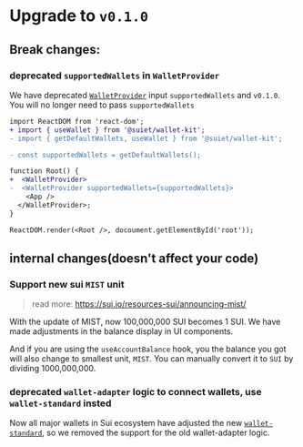 # Upgrade to `v0.1.0`

## Break changes:

### deprecated `supportedWallets` in `WalletProvider`

We have deprecated [`WalletProvider`](/docs/components/WalletProvider) input `supportedWallets` and `v0.1.0`. You will no longer need to pass `supportedWallets`

```diff
import ReactDOM from 'react-dom';
+ import { useWallet } from '@suiet/wallet-kit';
- import { getDefaultWallets, useWallet } from '@suiet/wallet-kit';

- const supportedWallets = getDefaultWallets();

function Root() {
+  <WalletProvider>
-  <WalletProvider supportedWallets={supportedWallets}>
    <App />
  </WalletProvider>;
}

ReactDOM.render(<Root />, docoument.getElementById('root'));
```

## internal changes(doesn't affect your code)

### Support new sui `MIST` unit

> read more: https://sui.io/resources-sui/announcing-mist/

With the update of MIST, now 100,000,000 SUI becomes 1 SUI. We have made adjustments in the balance display in UI components.

And if you are using the `useAccountBalance` hook, you the balance you got will also change to smallest unit, `MIST`. You can manually convert it to `SUI` by dividing 1000,000,000.


### deprecated `wallet-adapter` logic to connect wallets, use `wallet-standard` insted

Now all major wallets in Sui ecosystem have adjusted the new [`wallet-standard`](https://github.com/wallet-standard/wallet-standard), so we removed the support for the old wallet-adapter logic.
